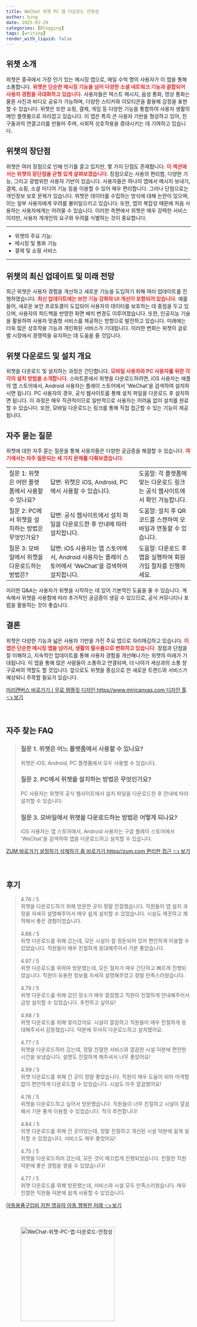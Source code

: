 ```yaml
---
title: WeChat 위챗 PC 앱 다운로드 안정성
author: bing
date: 2025-01-29
categories: [Blogging]
tags: [writing]
render_with_liquid: false
---
```



<h2 id='위챗-소개'>위챗 소개</h2>

<p>위챗은 중국에서 가장 인기 있는 메시징 앱으로, 매일 수억 명의 사용자가 이 앱을 통해 소통합니다. <b><span style="color: #ee2323;">위챗은 단순한 메시징 기능을 넘어 다양한 소셜 네트워크 기능과 결합되어 사용자 경험을 극대화하고 있습니다.</span></b> 사용자들은 텍스트 메시지, 음성 통화, 영상 통화는 물론 사진과 비디오 공유가 가능하며, 다양한 스티커와 이모티콘을 활용해 감정을 표현할 수 있습니다. 위챗은 또한 쇼핑, 결제, 게임 등 다양한 기능을 통합하여 사용자 생활의 메인 플랫폼으로 자리잡고 있습니다. 이 앱은 특히 큰 사용자 기반을 형성하고 있어, 친구들과의 연결고리를 만들어 주며, 사회적 상호작용을 증대시키는 데 기여하고 있습니다.</p>

<h2 id='위챗의-장단점'>위챗의 장단점</h2>

<p>위챗은 여러 장점으로 인해 인기를 끌고 있지만, 몇 가지 단점도 존재합니다. <b><span style="color: #ee2323;">이 섹션에서는 위챗의 장단점을 균형 있게 살펴보겠습니다.</span></b> 장점으로는 사용의 편리함, 다양한 기능, 그리고 광범위한 사용자 기반이 있습니다. 사용자들은 하나의 앱에서 메시지 보내기, 결제, 쇼핑, 소셜 미디어 기능 등을 이용할 수 있어 매우 편리합니다. 그러나 단점으로는 개인정보 보호 문제가 있습니다. 위챗은 데이터를 수집하는 방식에 대해 논란이 있으며, 이는 일부 사용자에게 우려를 불러일으키고 있습니다. 또한, 앱의 복잡성 때문에 처음 사용하는 사용자에게는 어려울 수 있습니다. 이러한 측면에서 위챗은 매우 강력한 서비스이지만, 사용자 개개인의 요구와 우려를 식별하는 것이 중요합니다.</p>

<hr />

<ul>
    <li>위챗의 주요 기능:</li>
    <li>메시징 및 통화 기능</li>
    <li>결제 및 쇼핑 서비스</li>
</ul>

<hr />

<h2 id='위챗-최신-업데이트'>위챗의 최신 업데이트 및 미래 전망</h2>

<p>최근 위챗은 사용자 경험을 개선하고 새로운 기능을 도입하기 위해 여러 업데이트를 진행하였습니다. <b><span style="color: #ee2323;">최신 업데이트에는 보안 기능 강화와 UI 개선이 포함되어 있습니다.</span></b> 예를 들어, 새로운 보안 프로토콜이 도입되어 사용자의 데이터를 보호하는 데 중점을 두고 있으며, 사용자의 피드백을 반영한 화면 배치 변경도 이루어졌습니다. 또한, 인공지능 기술을 활용하여 사용자 맞춤형 서비스를 제공하는 방향으로 발전하고 있습니다. 미래에는 더욱 많은 상호작용 기능과 개인화된 서비스가 기대됩니다. 이러한 변화는 위챗이 글로벌 시장에서 경쟁력을 유지하는 데 도움을 줄 것입니다.</p>

<h2 id='위챗-다운로드-방법'>위챗 다운로드 및 설치 개요</h2>

<p>위챗을 다운로드 및 설치하는 과정은 간단합니다. <b><span style="color: #ee2323;">모바일 사용자와 PC 사용자를 위한 각각의 설치 방법을 소개합니다.</span></b> 스마트폰에서 위챗을 다운로드하려면, iOS 사용자는 애플의 앱 스토어에서, Android 사용자는 플레이 스토어에서 'WeChat'을 검색하여 설치하시면 됩니다. PC 사용자의 경우, 공식 웹사이트를 통해 설치 파일을 다운로드 후 설치하면 됩니다. 이 과정은 매우 직관적이므로 일반적으로 사용자는 어려움 없이 설치를 완료할 수 있습니다. 또한, 모바일 다운로드는 링크를 통해 직접 접근할 수 있는 기능이 제공됩니다.</p>

<h2 id='자주-묻는-질문'>자주 묻는 질문</h2>

<p>위챗에 대한 자주 묻는 질문을 통해 사용자들은 다양한 궁금증을 해결할 수 있습니다. <b><span style="color: #ee2323;">여기에서는 자주 질문되는 세 가지 문제를 다뤄보겠습니다.</span></b></p>

<table>
    <tr>
        <td>질문 1: 위챗은 어떤 플랫폼에서 사용할 수 있나요?</td>
        <td>답변: 위챗은 iOS, Android, PC에서 사용할 수 있습니다.</td>
        <td>도움말: 각 플랫폼에 맞는 다운로드 링크는 공식 웹사이트에서 확인 가능합니다.</td>
    </tr>
    <tr>
        <td>질문 2: PC에서 위챗을 설치하는 방법은 무엇인가요?</td>
        <td>답변: 공식 웹사이트에서 설치 파일을 다운로드한 후 안내에 따라 설치합니다.</td>
        <td>도움말: 설치 후 QR 코드를 스캔하여 모바일과 연동할 수 있습니다.</td>
    </tr>
    <tr>
        <td>질문 3: 모바일에서 위챗을 다운로드하는 방법은?</td>
        <td>답변: iOS 사용자는 앱 스토어에서, Android 사용자는 플레이 스토어에서 'WeChat'을 검색하여 설치합니다.</td>
        <td>도움말: 다운로드 후 앱을 실행하여 회원가입 절차를 진행하세요.</td>
    </tr>
</table>

<p>이러한 Q&A는 사용자가 위챗을 시작하는 데 있어 기본적인 도움을 줄 수 있습니다. 계속해서 위챗을 사용함에 따라 추가적인 궁금증이 생길 수 있으므로, 공식 커뮤니티나 포럼을 활용하는 것이 좋습니다.</p>

<h2 id='결론'>결론</h2>

<p>위챗은 다양한 기능과 넓은 사용자 기반을 가진 주요 앱으로 자리매김하고 있습니다. <b><span style="color: #ee2323;">이 앱은 단순한 메시징 앱을 넘어서, 생활의 필수품으로 변화하고 있습니다.</span></b> 장점과 단점을 잘 이해하고, 지속적인 업데이트를 통해 사용자 경험을 개선해나가는 위챗의 미래가 기대됩니다. 이 앱을 통해 많은 사람들이 소통하고 연결되며, 더 나아가 세상과의 소통 창구로써의 역할도 할 것입니다. 앞으로도 위챗을 중심으로 한 새로운 트렌드와 서비스가 예상되니 주목할 필요가 있습니다.</p>


<p><a class="click-button" title="미리캔버스 바로가기ㅣ무료 템플릿 디자인 https//www.miricanvas.com 디자인 툴" href="https://adkhouse.github.io/posts/%EB%AF%B8%EB%A6%AC%EC%BA%94%EB%B2%84%EC%8A%A4-%EB%B0%94%EB%A1%9C%EA%B0%80%EA%B8%B0%E3%85%A3%EB%AC%B4%EB%A3%8C-%ED%85%9C%ED%94%8C%EB%A6%BF-%EB%94%94%EC%9E%90%EC%9D%B8-httpswww.miricanvas.com-%EB%94%94%EC%9E%90%EC%9D%B8-%ED%88%B4/" rel="dofollow">미리캔버스 바로가기ㅣ무료 템플릿 디자인 https//www.miricanvas.com 디자인 툴 👈 보기</a></p><br>
<h2 id='자주_찾는_FAQ'>자주 찾는 FAQ</h2>
<div itemscope="" itemtype="https://schema.org/FAQPage"> 
<blockquote> 
<div itemscope="" itemprop="mainEntity" itemtype="https://schema.org/Question"> 
<h3 itemprop="name">질문 1. 위챗은 어느 플랫폼에서 사용할 수 있나요?</h3> 
<div itemscope="" itemprop="acceptedAnswer" itemtype="https://schema.org/Answer"> 
<span itemprop="text"> <p>위챗은 iOS, Android, PC 플랫폼에서 모두 사용할 수 있습니다.</p> </span> 
</div> 
</div> 
<div itemscope="" itemprop="mainEntity" itemtype="https://schema.org/Question"> 
<h3 itemprop="name">질문 2. PC에서 위챗을 설치하는 방법은 무엇인가요?</h3> 
<div itemscope="" itemprop="acceptedAnswer" itemtype="https://schema.org/Answer"> 
<span itemprop="text"> <p>PC 사용자는 위챗의 공식 웹사이트에서 설치 파일을 다운로드한 후 안내에 따라 설치할 수 있습니다.</p> </span> 
</div> 
</div> 
<div itemscope="" itemprop="mainEntity" itemtype="https://schema.org/Question"> 
<h3 itemprop="name">질문 3. 모바일에서 위챗을 다운로드하는 방법은 어떻게 되나요?</h3> 
<div itemscope="" itemprop="acceptedAnswer" itemtype="https://schema.org/Answer"> 
<span itemprop="text"> <p>iOS 사용자는 앱 스토어에서, Android 사용자는 구글 플레이 스토어에서 'WeChat'을 검색하여 앱을 다운로드하고 설치할 수 있습니다.</p> </span> 
</div> 
</div> 
</blockquote> 
</div>
<p><a class="click-button" title="ZUM 바로가기 설정하기 삭제하기 줌 바로가기 https//zum.com 편리한 접근" href="https://adkhouse.github.io/posts/ZUM-%EB%B0%94%EB%A1%9C%EA%B0%80%EA%B8%B0-%EC%84%A4%EC%A0%95%ED%95%98%EA%B8%B0-%EC%82%AD%EC%A0%9C%ED%95%98%EA%B8%B0-%EC%A4%8C-%EB%B0%94%EB%A1%9C%EA%B0%80%EA%B8%B0-httpszum.com-%ED%8E%B8%EB%A6%AC%ED%95%9C-%EC%A0%91%EA%B7%BC/" rel="dofollow">ZUM 바로가기 설정하기 삭제하기 줌 바로가기 https//zum.com 편리한 접근 👈 보기</a></p><br>
<h2 id='후기'>후기</h2>
<div itemscope itemtype="https://schema.org/Product">
  <blockquote>
  <div itemprop="review" itemscope itemtype="https://schema.org/Review">
      <div itemprop="reviewRating" itemscope itemtype="https://schema.org/Rating"> <span itemprop="ratingValue">4.76</span> / <span itemprop="bestRating">5</span> </div>
      <span itemprop="reviewBody">위챗을 다운로드하기 위해 방문한 곳이 정말 친절했습니다. 직원들이 앱 설치 과정을 자세히 설명해주어서 매우 쉽게 설치할 수 있었습니다. 시설도 깨끗하고 쾌적해서 좋은 경험이었습니다.</span>
  </div>
  <br>
  <div itemprop="review" itemscope itemtype="https://schema.org/Review">
      <div itemprop="reviewRating" itemscope itemtype="https://schema.org/Rating"> <span itemprop="ratingValue">4.88</span> / <span itemprop="bestRating">5</span> </div>
      <span itemprop="reviewBody">위챗 다운로드를 위해 갔는데, 모든 시설이 잘 정돈되어 있어 편안하게 이용할 수 있었습니다. 직원들이 매우 친절하게 응대해주어서 기분 좋았습니다.</span>
  </div>
  <br>
  <div itemprop="review" itemscope itemtype="https://schema.org/Review">
      <div itemprop="reviewRating" itemscope itemtype="https://schema.org/Rating"> <span itemprop="ratingValue">4.97</span> / <span itemprop="bestRating">5</span> </div>
      <span itemprop="reviewBody">위챗 다운로드를 위하여 방문했는데, 모든 절차가 매우 간단하고 빠르게 진행되었습니다. 직원이 유용한 정보를 자세히 설명해주었고 정말 만족스러웠습니다.</span>
  </div>
  <br>
  <div itemprop="review" itemscope itemtype="https://schema.org/Review">
      <div itemprop="reviewRating" itemscope itemtype="https://schema.org/Rating"> <span itemprop="ratingValue">4.79</span> / <span itemprop="bestRating">5</span> </div>
      <span itemprop="reviewBody">위챗 다운로드를 위해 갔던 장소가 매우 깔끔했고 직원이 친절하게 안내해주어서 금방 설치할 수 있었습니다. 추천하고 싶어요!</span>
  </div>
  <br>
  <div itemprop="review" itemscope itemtype="https://schema.org/Review">
      <div itemprop="reviewRating" itemscope itemtype="https://schema.org/Rating"> <span itemprop="ratingValue">4.98</span> / <span itemprop="bestRating">5</span> </div>
      <span itemprop="reviewBody">위챗 다운로드를 위해 찾아갔어요. 시설이 깔끔하고 직원들이 매우 친절하게 응대해주셔서 감동했습니다. 덕분에 무사히 다운로드하고 설치했어요.</span>
  </div>
  <br>
  <div itemprop="review" itemscope itemtype="https://schema.org/Review">
      <div itemprop="reviewRating" itemscope itemtype="https://schema.org/Rating"> <span itemprop="ratingValue">4.77</span> / <span itemprop="bestRating">5</span> </div>
      <span itemprop="reviewBody">위챗을 다운로드하러 갔는데, 정말 친절한 서비스와 깔끔한 시설 덕분에 편안한 시간을 보냈습니다. 설명도 친절하게 해주셔서 너무 좋았어요!</span>
  </div>
  <br>
  <div itemprop="review" itemscope itemtype="https://schema.org/Review">
      <div itemprop="reviewRating" itemscope itemtype="https://schema.org/Rating"> <span itemprop="ratingValue">4.99</span> / <span itemprop="bestRating">5</span> </div>
      <span itemprop="reviewBody">위챗 다운로드를 위해 간 곳이 정말 좋았습니다. 직원이 매우 도움이 되어 어색함 없이 편안하게 다운로드할 수 있었습니다. 시설도 아주 깔끔했어요!</span>
  </div>
  <br>
  <div itemprop="review" itemscope itemtype="https://schema.org/Review">
      <div itemprop="reviewRating" itemscope itemtype="https://schema.org/Rating"> <span itemprop="ratingValue">4.76</span> / <span itemprop="bestRating">5</span> </div>
      <span itemprop="reviewBody">위챗을 다운로드하고 싶어서 방문했습니다. 직원들이 너무 친절하고 시설이 깔끔해서 기분 좋게 이용할 수 있었습니다. 적극 추천합니다!</span>
  </div>
  <br>
  <div itemprop="review" itemscope itemtype="https://schema.org/Review">
      <div itemprop="reviewRating" itemscope itemtype="https://schema.org/Rating"> <span itemprop="ratingValue">4.84</span> / <span itemprop="bestRating">5</span> </div>
      <span itemprop="reviewBody">위챗 다운로드를 위해 간 곳이었는데, 정말 친절하고 개선된 시설 덕분에 쉽게 설치할 수 있었습니다. 서비스도 매우 좋았어요!</span>
  </div>
  <br>
  <div itemprop="review" itemscope itemtype="https://schema.org/Review">
      <div itemprop="reviewRating" itemscope itemtype="https://schema.org/Rating"> <span itemprop="ratingValue">4.75</span> / <span itemprop="bestRating">5</span> </div>
      <span itemprop="reviewBody">위챗을 다운로드하러 갔는데, 모든 것이 매끄럽게 진행되었습니다. 친절한 직원 덕분에 좋은 경험을 쌓을 수 있었습니다!</span>
  </div>
  <br>
  <div itemprop="review" itemscope itemtype="https://schema.org/Review">
      <div itemprop="reviewRating" itemscope itemtype="https://schema.org/Rating"> <span itemprop="ratingValue">4.77</span> / <span itemprop="bestRating">5</span> </div>
      <span itemprop="reviewBody">위챗 다운로드를 위해 방문했는데, 서비스와 시설 모두 만족스러웠습니다. 매우 친절한 직원들 덕분에 쉽게 사용할 수 있었습니다.</span>
  </div>
  </blockquote>
</div>
<p><a class="click-button" title="아동용품구입비 지원 영유아 아동 행복한 미래" href="https://adkhouse.github.io/posts/%EC%95%84%EB%8F%99%EC%9A%A9%ED%92%88%EA%B5%AC%EC%9E%85%EB%B9%84-%EC%A7%80%EC%9B%90-%EC%98%81%EC%9C%A0%EC%95%84-%EC%95%84%EB%8F%99-%ED%96%89%EB%B3%B5%ED%95%9C-%EB%AF%B8%EB%9E%98/" rel="dofollow">아동용품구입비 지원 영유아 아동 행복한 미래 👈 보기</a></p><br>
<figure class="image"><img src="https://adkhouse.github.io/assets/img/thumbnail/WeChat-위챗-PC-앱-다운로드-안정성.webp" alt="WeChat-위챗-PC-앱-다운로드-안정성" width="256" height="256"></figure>
